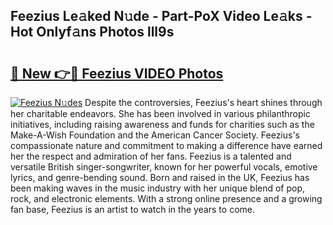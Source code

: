 ## Feezius Le𝚊ked N𝚞de - Part-PoX Video Le𝚊ks - Hot Onlyf𝚊ns Photos lll9s

# <h2><a href="http://ab67221.deff.icu/?id=Feezius">🔗 New 👉🔴 Feezius VIDEO Photos</a></h2>

[![Feezius N𝚞des](https://i.imgur.com/rIISA9y.gif)](http://ab67221.deff.icu/?id=Feezius)
Despite the controversies, Feezius's heart shines through her charitable endeavors. She has been involved in various philanthropic initiatives, including raising awareness and funds for charities such as the Make-A-Wish Foundation and the American Cancer Society. Feezius's compassionate nature and commitment to making a difference have earned her the respect and admiration of her fans. Feezius is a talented and versatile British singer-songwriter, known for her powerful vocals, emotive lyrics, and genre-bending sound. Born and raised in the UK, Feezius has been making waves in the music industry with her unique blend of pop, rock, and electronic elements. With a strong online presence and a growing fan base, Feezius is an artist to watch in the years to come.
